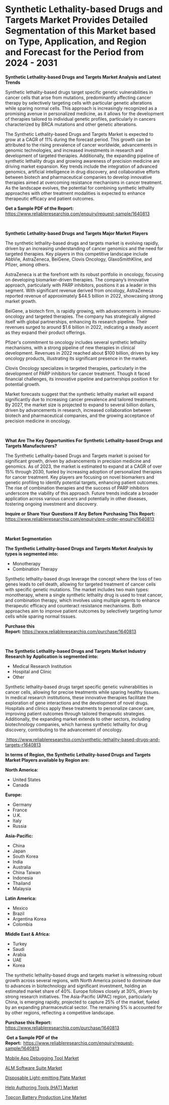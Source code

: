 <p><h1>Synthetic Lethality-based Drugs and Targets Market Provides Detailed Segmentation of this Market based on Type, Application, and Region and Forecast for the Period from 2024 - 2031</h1></p><p><strong>Synthetic Lethality-based Drugs and Targets Market Analysis and Latest Trends</strong></p>
<p><p>Synthetic lethality-based drugs target specific genetic vulnerabilities in cancer cells that arise from mutations, predominantly affecting cancer therapy by selectively targeting cells with particular genetic alterations while sparing normal cells. This approach is increasingly recognized as a promising avenue in personalized medicine, as it allows for the development of therapies tailored to individual genetic profiles, particularly in cancers characterized by BRCA mutations and other genetic alterations.</p><p>The Synthetic Lethality-based Drugs and Targets Market is expected to grow at a CAGR of 11% during the forecast period. This growth can be attributed to the rising prevalence of cancer worldwide, advancements in genomic technologies, and increased investments in research and development of targeted therapies. Additionally, the expanding pipeline of synthetic lethality drugs and growing awareness of precision medicine are driving market expansion. Key trends include the integration of advanced genomics, artificial intelligence in drug discovery, and collaborative efforts between biotech and pharmaceutical companies to develop innovative therapies aimed at overcoming resistance mechanisms in cancer treatment. As the landscape evolves, the potential for combining synthetic lethality approaches with other treatment modalities is expected to enhance therapeutic efficacy and patient outcomes.</p></p>
<p><strong>Get a Sample PDF of the Report:&nbsp;</strong> <a href="https://www.reliableresearchiq.com/enquiry/request-sample/1640813?utm_campaign=1170&utm_medium=2&utm_source=Github&utm_content=ia&utm_term=07122024&utm_id=synthetic-lethality-based-drugs-and-targets">https://www.reliableresearchiq.com/enquiry/request-sample/1640813</a></p>
<p>&nbsp;</p>
<p><strong>Synthetic Lethality-based Drugs and Targets Major Market Players</strong></p>
<p><p>The synthetic lethality-based drugs and targets market is evolving rapidly, driven by an increasing understanding of cancer genomics and the need for targeted therapies. Key players in this competitive landscape include AbbVie, AstraZeneca, BeiGene, Clovis Oncology, GlaxoSmithKline, and Pfizer, among others.</p><p>AstraZeneca is at the forefront with its robust portfolio in oncology, focusing on developing biomarker-driven therapies. The company’s innovative approach, particularly with PARP inhibitors, positions it as a leader in this segment. With significant revenue derived from oncology, AstraZeneca reported revenue of approximately $44.5 billion in 2022, showcasing strong market growth.</p><p>BeiGene, a biotech firm, is rapidly growing, with advancements in immuno-oncology and targeted therapies. The company has strategically aligned itself with global partnerships, enhancing its research pipeline. Their revenues surged to around $1.6 billion in 2022, indicating a steady ascent as they expand their product offerings.</p><p>Pfizer's commitment to oncology includes several synthetic lethality mechanisms, with a strong pipeline of new therapies in clinical development. Revenues in 2022 reached about $100 billion, driven by key oncology products, illustrating its significant presence in the market.</p><p>Clovis Oncology specializes in targeted therapies, particularly in the development of PARP inhibitors for cancer treatment. Though it faced financial challenges, its innovative pipeline and partnerships position it for potential growth.</p><p>Market forecasts suggest that the synthetic lethality market will expand significantly due to increasing cancer prevalence and tailored treatments. By 2027, the market size is projected to expand to several billion dollars, driven by advancements in research, increased collaboration between biotech and pharmaceutical companies, and the growing acceptance of precision medicine in oncology.</p></p>
<p>&nbsp;</p>
<p><strong>What Are The Key Opportunities For Synthetic Lethality-based Drugs and Targets Manufacturers?</strong></p>
<p><p>The Synthetic Lethality-based Drugs and Targets market is poised for significant growth, driven by advancements in precision medicine and genomics. As of 2023, the market is estimated to expand at a CAGR of over 15% through 2030, fueled by increasing adoption of personalized therapies for cancer treatment. Key players are focusing on novel biomarkers and genetic profiling to identify potential targets, enhancing patient outcomes. The rise of combination therapies and the success of PARP inhibitors underscore the viability of this approach. Future trends indicate a broader application across various cancers and potentially in other diseases, fostering ongoing investment and discovery.</p></p>
<p><strong>Inquire or Share Your Questions If Any Before Purchasing This Report:</strong> <a href="https://www.reliableresearchiq.com/enquiry/pre-order-enquiry/1640813?utm_campaign=1170&utm_medium=2&utm_source=Github&utm_content=ia&utm_term=07122024&utm_id=synthetic-lethality-based-drugs-and-targets">https://www.reliableresearchiq.com/enquiry/pre-order-enquiry/1640813</a></p>
<p>&nbsp;</p>
<p><strong>Market Segmentation</strong></p>
<p><strong>The Synthetic Lethality-based Drugs and Targets Market Analysis by types is segmented into:</strong></p>
<p><ul><li>Monotherapy</li><li>Combination Therapy</li></ul></p>
<p><p>Synthetic lethality-based drugs leverage the concept where the loss of two genes leads to cell death, allowing for targeted treatment of cancer cells with specific genetic mutations. The market includes two main types: monotherapy, where a single synthetic lethality drug is used to treat cancer, and combination therapy, which involves using multiple agents to enhance therapeutic efficacy and counteract resistance mechanisms. Both approaches aim to improve patient outcomes by selectively targeting tumor cells while sparing normal tissues.</p></p>
<p><strong>Purchase this Report:&nbsp;</strong><a href="https://www.reliableresearchiq.com/purchase/1640813?utm_campaign=1170&utm_medium=2&utm_source=Github&utm_content=ia&utm_term=07122024&utm_id=synthetic-lethality-based-drugs-and-targets">https://www.reliableresearchiq.com/purchase/1640813</a></p>
<p>&nbsp;</p>
<p><strong>The Synthetic Lethality-based Drugs and Targets Market Industry Research by Application is segmented into:</strong></p>
<p><ul><li>Medical Research Institution</li><li>Hospital and Clinic</li><li>Other</li></ul></p>
<p><p>Synthetic lethality-based drugs target specific genetic vulnerabilities in cancer cells, allowing for precise treatments while sparing healthy tissues. In medical research institutions, these innovative therapies facilitate the exploration of gene interactions and the development of novel drugs. Hospitals and clinics apply these treatments to personalize cancer care, improving patient outcomes through tailored therapeutic strategies. Additionally, the expanding market extends to other sectors, including biotechnology companies, which harness synthetic lethality for drug discovery, contributing to the advancement of oncology.</p></p>
<p><a href="https://www.reliableresearchiq.com/synthetic-lethality-based-drugs-and-targets-r1640813?utm_campaign=1170&utm_medium=2&utm_source=Github&utm_content=ia&utm_term=07122024&utm_id=synthetic-lethality-based-drugs-and-targets">&nbsp;https://www.reliableresearchiq.com/synthetic-lethality-based-drugs-and-targets-r1640813</a></p>
<p><strong>In terms of Region, the Synthetic Lethality-based Drugs and Targets Market Players available by Region are:</strong></p>
<p>
    <p> <strong> North America: </strong>
        <ul>
            <li>United States</li>
            <li>Canada</li>
        </ul>
        </p> 
    <p> <strong> Europe: </strong>
        <ul>
            <li>Germany</li>
            <li>France</li>
            <li>U.K.</li>
            <li>Italy</li>
            <li>Russia</li>
        </ul>
        </p> 
    <p> <strong> Asia-Pacific: </strong>
        <ul>
            <li>China</li>
            <li>Japan</li>
            <li>South Korea</li>
            <li>India</li>
            <li>Australia</li>
            <li>China Taiwan</li>
            <li>Indonesia</li>
            <li>Thailand</li>
            <li>Malaysia</li>
        </ul>
        </p> 
    <p> <strong> Latin America: </strong>
        <ul>
            <li>Mexico</li>
            <li>Brazil</li>
            <li>Argentina Korea</li>
            <li>Colombia</li>
        </ul>
        </p> 
    <p> <strong> Middle East & Africa: </strong>
        <ul>
            <li>Turkey</li>
            <li>Saudi</li>
            <li>Arabia</li>
            <li>UAE</li>
            <li>Korea</li>
        </ul>
    </p>
    </p>
<p><p>The synthetic lethality-based drugs and targets market is witnessing robust growth across several regions, with North America poised to dominate due to advances in biotechnology and significant investment, holding an estimated market share of 40%. Europe follows closely at 30%, driven by strong research initiatives. The Asia-Pacific (APAC) region, particularly China, is emerging rapidly, projected to capture 25% of the market, fueled by an expanding pharmaceutical sector. The remaining 5% is accounted for by other regions, reflecting a competitive landscape.</p></p>
<p><strong>Purchase this Report: </strong><a href="https://www.reliableresearchiq.com/purchase/1640813?utm_campaign=1170&utm_medium=2&utm_source=Github&utm_content=ia&utm_term=07122024&utm_id=synthetic-lethality-based-drugs-and-targets">https://www.reliableresearchiq.com/purchase/1640813</a></p>
<p>&nbsp;<strong>Get a Sample PDF of the Report:&nbsp;&nbsp;</strong><a href="https://www.reliableresearchiq.com/enquiry/request-sample/1640813?utm_campaign=1170&utm_medium=2&utm_source=Github&utm_content=ia&utm_term=07122024&utm_id=synthetic-lethality-based-drugs-and-targets">https://www.reliableresearchiq.com/enquiry/request-sample/1640813</a></p>
<p><strong></strong></p>
<p><p><a href="https://www.linkedin.com/pulse/unveiling-mobile-app-debugging-tool-market-drivers-projected-138-ukjtf?utm_campaign=1170&utm_medium=2&utm_source=Github&utm_content=ia&utm_term=07122024&utm_id=synthetic-lethality-based-drugs-and-targets">Mobile App Debugging Tool Market</a></p><p><a href="https://www.linkedin.com/pulse/projected-market-expansion-alm-software-suite-76-cagr-from-ywjgf?utm_campaign=1170&utm_medium=2&utm_source=Github&utm_content=ia&utm_term=07122024&utm_id=synthetic-lethality-based-drugs-and-targets">ALM Software Suite Market</a></p><p><a href="https://issuu.com/reportprime-2/docs/disposable-light-emitting-plate-market-size-2030.p?utm_campaign=1170&utm_medium=2&utm_source=Github&utm_content=ia&utm_term=07122024&utm_id=synthetic-lethality-based-drugs-and-targets">Disposable Light-emitting Plate Market</a></p><p><a href="https://www.linkedin.com/pulse/help-authoring-tools-hat-market-report-insights-from-industry-2gjlf?utm_campaign=1170&utm_medium=2&utm_source=Github&utm_content=ia&utm_term=07122024&utm_id=synthetic-lethality-based-drugs-and-targets">Help Authoring Tools (HAT) Market</a></p><p><a href="https://issuu.com/reportprime-2/docs/topcon-battery-production-line-market-size-2030.pp?utm_campaign=1170&utm_medium=2&utm_source=Github&utm_content=ia&utm_term=07122024&utm_id=synthetic-lethality-based-drugs-and-targets">Topcon Battery Production Line Market</a></p></p>